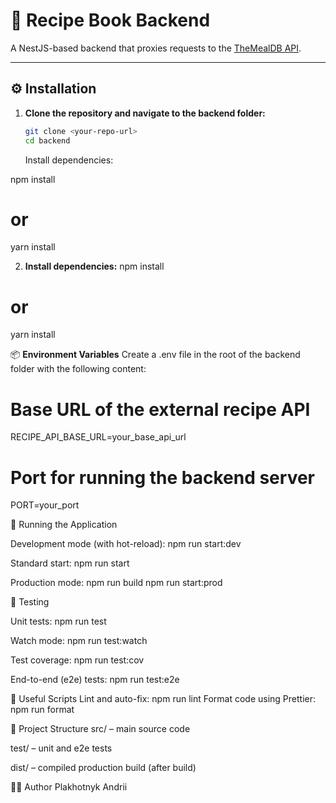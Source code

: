 # 📘 Recipe Book Backend

A NestJS-based backend that proxies requests to the [TheMealDB API](https://www.themealdb.com/api.php).

---

## ⚙️ Installation

1. **Clone the repository and navigate to the backend folder:**
   ```bash
   git clone <your-repo-url>
   cd backend
   ```
   Install dependencies:

npm install

# or

yarn install

2. **Install dependencies:**
   npm install

# or

yarn install

📦 **Environment Variables**
Create a .env file in the root of the backend folder with the following content:

# Base URL of the external recipe API

RECIPE_API_BASE_URL=your_base_api_url

# Port for running the backend server

PORT=your_port

🚀 Running the Application

Development mode (with hot-reload):
npm run start:dev

Standard start:
npm run start

Production mode:
npm run build
npm run start:prod

🧪 Testing

Unit tests:
npm run test

Watch mode:
npm run test:watch

Test coverage:
npm run test:cov

End-to-end (e2e) tests:
npm run test:e2e

🧹 Useful Scripts
Lint and auto-fix:
npm run lint
Format code using Prettier:
npm run format

📁 Project Structure
src/ – main source code

test/ – unit and e2e tests

dist/ – compiled production build (after build)

🧑‍💻 Author
Plakhotnyk Andrii
